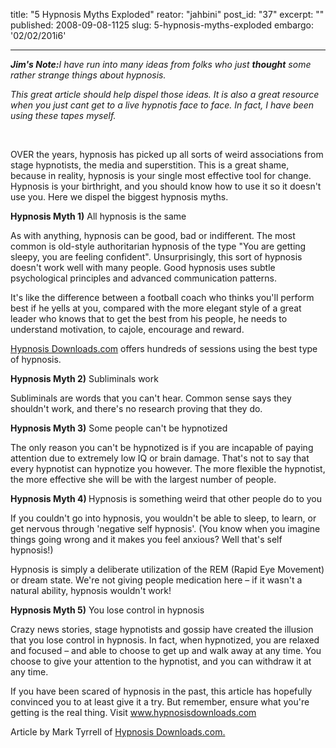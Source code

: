title: "5 Hypnosis Myths Exploded"
reator: "jahbini"
post_id: "37"
excerpt: ""
published: 2008-09-08-1125
slug: 5-hypnosis-myths-exploded
embargo: '02/02/201i6'

---
<strong><em>Jim's Note:</em></strong><em>I have run into many ideas from folks who just <strong>thought</strong> some rather strange things about hypnosis. </em>

<em>This great article should help dispel those ideas.  It is also a great resource when you just cant get to a live hypnotis face to face.  In fact, I have been using these tapes myself.

</em>

 

OVER the years, hypnosis has picked up all sorts of weird associations from stage hypnotists, the media and superstition. This is a great shame, because in reality, hypnosis is your single most effective tool for change. Hypnosis is your birthright, and you should know how to use it so it doesn't use you. Here we dispel the biggest hypnosis myths.

<strong>Hypnosis Myth 1)</strong> All hypnosis is the same

As with anything, hypnosis can be good, bad or indifferent. The most common is old-style authoritarian hypnosis of the type "You are getting sleepy, you are feeling confident". Unsurprisingly, this sort of hypnosis doesn't work well with many people. Good hypnosis uses subtle psychological principles and advanced communication patterns.

It's like the difference between a football coach who thinks you'll perform best if he yells at you, compared with the more elegant style of a great leader who knows that to get the best from his people, he needs to understand motivation, to cajole, encourage and reward.

<a href="http://www.hypnosisdownloads.com/?3034">Hypnosis Downloads.com</a> offers hundreds of sessions using the best type of hypnosis.

<strong>Hypnosis Myth 2)</strong> Subliminals work

Subliminals are words that you can't hear. Common sense says they shouldn't work, and there's no research proving that they do.

<strong>Hypnosis Myth 3)</strong> Some people can't be hypnotized

The only reason you can't be hypnotized is if you are incapable of paying attention due to extremely low IQ or brain damage. That's not to say that every hypnotist can hypnotize you however. The more flexible the hypnotist, the more effective she will be with the largest number of people.

<strong>Hypnosis Myth 4) </strong>Hypnosis is something weird that other people do to you

If you couldn't go into hypnosis, you wouldn't be able to sleep, to learn, or get nervous through 'negative self hypnosis'. (You know when you imagine things going wrong and it makes you feel anxious? Well that's self hypnosis!)

Hypnosis is simply a deliberate utilization of the REM (Rapid Eye Movement) or dream state. We're not giving people medication here – if it wasn't a natural ability, hypnosis wouldn't work!

<strong>Hypnosis Myth 5)</strong> You lose control in hypnosis

Crazy news stories, stage hypnotists and gossip have created the illusion that you lose control in hypnosis. In fact, when hypnotized, you are relaxed and focused – and able to choose to get up and walk away at any time. You choose to give your attention to the hypnotist, and you can withdraw it at any time.

If you have been scared of hypnosis in the past, this article has hopefully convinced you to at least give it a try. But remember, ensure what you're getting is the real thing. Visit <a href="http://www.hypnosisdownloads.com/?3034">www.hypnosisdownloads.com</a>

Article by Mark Tyrrell of <a href="http://www.hypnosisdownloads.com/?3034">Hypnosis Downloads.com.</a>